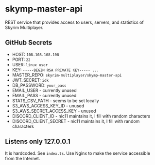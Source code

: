 # skymp-master-api

REST service that provides access to users, servers, and statistics of Skyrim Multiplayer.

## GitHub Secrets

- HOST: `108.108.108.108`
- PORT: `22`
- USER: `linux_user`
- KEY: `-----BEGIN RSA PRIVATE KEY----- ...`
- MASTER_REPO: `skyrim-multiplayer/skymp-master-api`
- JWT_SECRET: `idk`
- DB_PASSWORD: `your_pass`
- EMAIL_USER - currently unused
- EMAIL_PASS - currently unused
- STATS_CSV_PATH - seems to be set locally
- S3_AWS_ACCESS_KEY_ID - unused
- S3_AWS_SECRET_ACCESS_KEY - unused
- DISCORD_CLIENT_ID - nic11 maintains it, I fill with random characters
- DISCORD_CLIENT_SECRET - nic11 maintains it, I fill with random characters

## Listens only 127.0.0.1

It is hardcoded. See `index.ts`.
Use Nginx to make the service accessible from the Internet.
